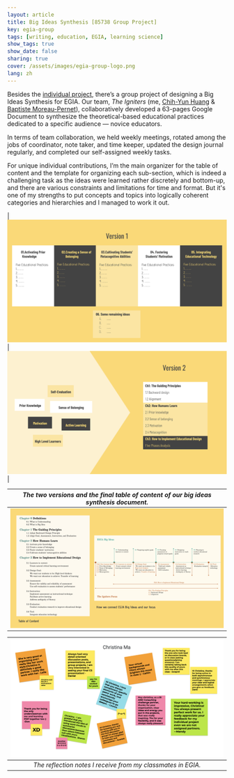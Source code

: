 ```yaml
---
layout: article
title: Big Ideas Synthesis [85738 Group Project]
key: egia-group
tags: [writing, education, EGIA, learning science]
show_tags: true
show_date: false
sharing: true
cover: /assets/images/egia-group-logo.png
lang: zh
---
```


Besides the [individual project], there’s a group project of designing a Big Ideas Synthesis for EGIA. Our team, *The Igniters* (me, [Chih-Yun Huang][leila] & [Baptiste Moreau-Pernet][baptiste]), collaboratively developed a 63-pages Google Document to synthesize the theoretical-based educational practices dedicated to a specific audience — novice educators. 

<!--more-->

In terms of team collaboration, we held weekly meetings, rotated among the jobs of coordinator, note taker, and time keeper, updated the design journal regularly, and completed our self-assigned weekly tasks. 

For unique individual contributions, I’m the main organizer for the table of content and the template for organizing each sub-section, which is indeed a challenging task as the ideas were learned rather discretely and bottom-up, and there are various constraints and limitations for time and format. But it's one of my strengths to put concepts and topics into logically coherent categories and hierarchies and I managed to work it out.


|![](/assets/images/egia-v1.png)|![](/assets/images/egia-v2.png)|

| *The two versions and the final table of content of our big ideas synthesis document.* |
|:--:| 
|![](/assets/images/egia-toc.png)|

|![](/assets/images/egia-thankyou.png)|
|:--:| 
| *The reflection notes I receive from my classmates in EGIA.* |

[individual project]: /portfolio/1-egia-individual.html
[baptiste]: https://baptistemp.github.io/
[leila]: https://www.linkedin.com/in/chih-yun-huang/